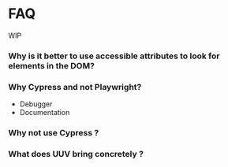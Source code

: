 # FAQ

WIP

### Why is it better to use accessible attributes to look for elements in the DOM?

### Why Cypress and not Playwright?
- Debugger
- Documentation

### Why not use Cypress ?

### What does UUV bring concretely ?
